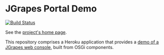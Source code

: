 JGrapes Portal Demo
===================

[![Build Status](https://travis-ci.org/mnlipp/heroku-portal-demo.svg?branch=master)](https://travis-ci.org/mnlipp/heroku-portal-demo)

See the [project's home page](https://mnlipp.github.io/jgrapes/).

This repository comprises a Heroku application that provides a 
[demo of a JGrapes web console](https://jgrapes-portal-demo.herokuapp.com/), 
built from OSGi components.
